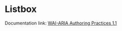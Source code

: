 # Listbox

Documentation link: [WAI-ARIA Authoring Practices 1.1](https://www.w3.org/TR/wai-aria-practices/#Listbox)
